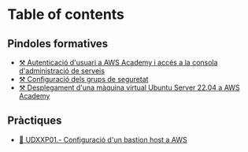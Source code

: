 # Table of contents

## Pindoles formatives

* [⚒ Autenticació d'usuari a AWS Academy i accés a la consola d'administració de serveis](README.md)
* [⚒ Configuració dels grups de seguretat](pindoles-formatives/configuracio-dels-grups-de-seguretat.md)
* [⚒ Desplegament d'una màquina virtual Ubuntu Server 22.04 a AWS Academy](pindoles-formatives/desplegament-duna-maquina-virtual-ubuntu-server-22.04-a-aws-academy.md)

## Pràctiques

* [📎 UDXXP01.- Configuració d'un bastion host a AWS](practiques/udxxp01.-configuracio-dun-bastion-host-a-aws.md)
